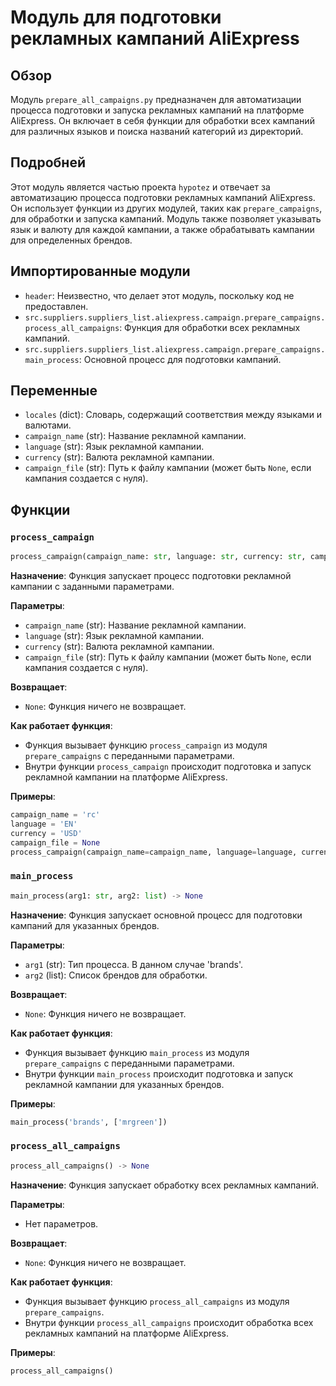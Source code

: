 # Модуль для подготовки рекламных кампаний AliExpress

## Обзор

Модуль `prepare_all_campaigns.py` предназначен для автоматизации процесса подготовки и запуска рекламных кампаний на платформе AliExpress. Он включает в себя функции для обработки всех кампаний для различных языков и поиска названий категорий из директорий.

## Подробней

Этот модуль является частью проекта `hypotez` и отвечает за автоматизацию процесса подготовки рекламных кампаний AliExpress. Он использует функции из других модулей, таких как `prepare_campaigns`, для обработки и запуска кампаний. Модуль также позволяет указывать язык и валюту для каждой кампании, а также обрабатывать кампании для определенных брендов.

## Импортированные модули

- `header`: Неизвестно, что делает этот модуль, поскольку код не предоставлен.
- `src.suppliers.suppliers_list.aliexpress.campaign.prepare_campaigns.process_all_campaigns`: Функция для обработки всех рекламных кампаний.
- `src.suppliers.suppliers_list.aliexpress.campaign.prepare_campaigns.main_process`: Основной процесс для подготовки кампаний.

## Переменные

- `locales` (dict): Словарь, содержащий соответствия между языками и валютами.
- `campaign_name` (str): Название рекламной кампании.
- `language` (str): Язык рекламной кампании.
- `currency` (str): Валюта рекламной кампании.
- `campaign_file` (str): Путь к файлу кампании (может быть `None`, если кампания создается с нуля).

## Функции

### `process_campaign`

```python
process_campaign(campaign_name: str, language: str, currency: str, campaign_file: str) -> None
```

**Назначение**:
Функция запускает процесс подготовки рекламной кампании с заданными параметрами.

**Параметры**:
- `campaign_name` (str): Название рекламной кампании.
- `language` (str): Язык рекламной кампании.
- `currency` (str): Валюта рекламной кампании.
- `campaign_file` (str): Путь к файлу кампании (может быть `None`, если кампания создается с нуля).

**Возвращает**:
- `None`: Функция ничего не возвращает.

**Как работает функция**:

-   Функция вызывает функцию `process_campaign` из модуля `prepare_campaigns` с переданными параметрами.
-   Внутри функции `process_campaign` происходит подготовка и запуск рекламной кампании на платформе AliExpress.

**Примеры**:

```python
campaign_name = 'rc'
language = 'EN'
currency = 'USD'
campaign_file = None
process_campaign(campaign_name=campaign_name, language=language, currency=currency, campaign_file=campaign_file)
```

### `main_process`

```python
main_process(arg1: str, arg2: list) -> None
```

**Назначение**:
Функция запускает основной процесс для подготовки кампаний для указанных брендов.

**Параметры**:
- `arg1` (str): Тип процесса. В данном случае 'brands'.
- `arg2` (list): Список брендов для обработки.

**Возвращает**:
- `None`: Функция ничего не возвращает.

**Как работает функция**:

- Функция вызывает функцию `main_process` из модуля `prepare_campaigns` с переданными параметрами.
- Внутри функции `main_process` происходит подготовка и запуск рекламной кампании для указанных брендов.

**Примеры**:

```python
main_process('brands', ['mrgreen'])
```

### `process_all_campaigns`

```python
process_all_campaigns() -> None
```

**Назначение**:
Функция запускает обработку всех рекламных кампаний.

**Параметры**:
-   Нет параметров.

**Возвращает**:
-   `None`: Функция ничего не возвращает.

**Как работает функция**:

-   Функция вызывает функцию `process_all_campaigns` из модуля `prepare_campaigns`.
-   Внутри функции `process_all_campaigns` происходит обработка всех рекламных кампаний на платформе AliExpress.

**Примеры**:

```python
process_all_campaigns()